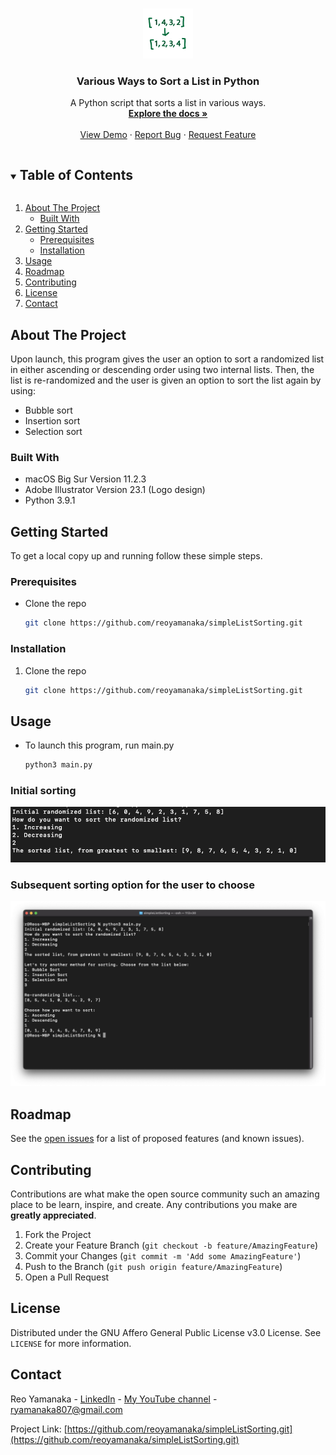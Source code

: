 <!--
*** Thanks for checking out this project. If you have a suggestion
*** that would make this better, please fork the repo and create a pull request
*** or simply open an issue with the tag "enhancement".
***
-->


<!-- PROJECT LOGO -->
<br />
<p align="center">
  <a href="https://github.com/reoyamanaka/simpleListSorting.git">
    <img src="images/simpleListSorting.gif" alt="Logo" width="80" height="80">
  </a>

  <h3 align="center">Various Ways to Sort a List in Python</h3>

  <p align="center">
    A Python script that sorts a list in various ways.
    <br />
    <a href="https://github.com/reoyamanaka/simpleListSorting"><strong>Explore the docs »</strong></a>
    <br />
    <br />
    <a href="#usage">View Demo</a>
    ·
    <a href="https://github.com/reoyamanaka/simpleListSorting/issues">Report Bug</a>
    ·
    <a href="https://github.com/reoyamanaka/simpleListSorting/issues">Request Feature</a>
  </p>
</p>


<!-- TABLE OF CONTENTS -->
<details open="open">
  <summary><h2 style="display: inline-block">Table of Contents</h2></summary>
  <ol>
    <li>
      <a href="#about-the-project">About The Project</a>
      <ul>
        <li><a href="#built-with">Built With</a></li>
      </ul>
    </li>
    <li>
      <a href="#getting-started">Getting Started</a>
      <ul>
        <li><a href="#prerequisites">Prerequisites</a></li>
        <li><a href="#installation">Installation</a></li>
      </ul>
    </li>
    <li><a href="#usage">Usage</a></li>
    <li><a href="#roadmap">Roadmap</a></li>
    <li><a href="#contributing">Contributing</a></li>
    <li><a href="#license">License</a></li>
    <li><a href="#contact">Contact</a></li>
  </ol>
</details>


<!-- ABOUT THE PROJECT -->
## About The Project

Upon launch, this program gives the user an option to sort a randomized list in either ascending or descending order using two internal lists. Then, the list is re-randomized and the user is given an option to sort the list again by using:
<ul>
  <li>Bubble sort</li>
  <li>Insertion sort</li>
  <li>Selection sort</li>
</ul>

### Built With

* macOS Big Sur Version 11.2.3
* Adobe Illustrator Version 23.1 (Logo design)
* Python 3.9.1

<!-- GETTING STARTED -->
## Getting Started

To get a local copy up and running follow these simple steps.

### Prerequisites

* Clone the repo
   ```sh
   git clone https://github.com/reoyamanaka/simpleListSorting.git
   ```

### Installation

1. Clone the repo
   ```sh
   git clone https://github.com/reoyamanaka/simpleListSorting.git
   ```

<!-- USAGE -->
## Usage

* To launch this program, run main.py
   ```sh
   python3 main.py
   ```

### Initial sorting

![](images/0.png)

### Subsequent sorting option for the user to choose

![](images/1.png)


<!-- ROADMAP -->
## Roadmap

See the [open issues](https://github.com/reoyamanaka/simpleListSorting/issues) for a list of proposed features (and known issues).

<!-- CONTRIBUTING -->
## Contributing

Contributions are what make the open source community such an amazing place to be learn, inspire, and create. Any contributions you make are **greatly appreciated**.

1. Fork the Project
2. Create your Feature Branch (`git checkout -b feature/AmazingFeature`)
3. Commit your Changes (`git commit -m 'Add some AmazingFeature'`)
4. Push to the Branch (`git push origin feature/AmazingFeature`)
5. Open a Pull Request

<!-- LICENSE -->
## License

Distributed under the GNU Affero General Public License v3.0 License. See `LICENSE` for more information.

<!-- CONTACT -->
## Contact

Reo Yamanaka - [LinkedIn](https://www.linkedin.com/in/reo-yamanaka-7a2289119/) - [My YouTube channel](https://www.youtube.com/channel/UCBwqp_MEM2XcSnq7kRvOB3A) - ryamanaka807@gmail.com

Project Link: [https://github.com/reoyamanaka/simpleListSorting.git](https://github.com/reoyamanaka/simpleListSorting.git)
